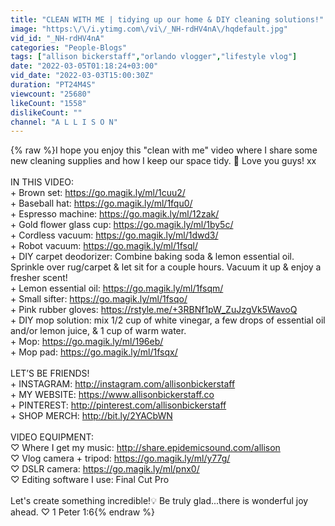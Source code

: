 ```yaml
---
title: "CLEAN WITH ME | tidying up our home & DIY cleaning solutions!"
image: "https:\/\/i.ytimg.com\/vi\/_NH-rdHV4nA\/hqdefault.jpg"
vid_id: "_NH-rdHV4nA"
categories: "People-Blogs"
tags: ["allison bickerstaff","orlando vlogger","lifestyle vlog"]
date: "2022-03-05T01:18:24+03:00"
vid_date: "2022-03-03T15:00:30Z"
duration: "PT24M4S"
viewcount: "25680"
likeCount: "1558"
dislikeCount: ""
channel: "A L L I S O N"
---
```

{% raw %}I hope you enjoy this &quot;clean with me&quot; video where I share some new cleaning supplies and how I keep our space tidy. 🌼 Love you guys! xx<br /><br />IN THIS VIDEO:<br />+ Brown set: <a rel="nofollow" target="blank" href="https://go.magik.ly/ml/1cuu2/">https://go.magik.ly/ml/1cuu2/</a><br />+ Baseball hat: <a rel="nofollow" target="blank" href="https://go.magik.ly/ml/1fqu0/">https://go.magik.ly/ml/1fqu0/</a><br />+ Espresso machine: <a rel="nofollow" target="blank" href="https://go.magik.ly/ml/12zak/">https://go.magik.ly/ml/12zak/</a><br />+ Gold flower glass cup: <a rel="nofollow" target="blank" href="https://go.magik.ly/ml/1by5c/">https://go.magik.ly/ml/1by5c/</a><br />+ Cordless vacuum: <a rel="nofollow" target="blank" href="https://go.magik.ly/ml/1dwd3/">https://go.magik.ly/ml/1dwd3/</a><br />+ Robot vacuum: <a rel="nofollow" target="blank" href="https://go.magik.ly/ml/1fsql/">https://go.magik.ly/ml/1fsql/</a><br />+ DIY carpet deodorizer: Combine baking soda &amp; lemon essential oil. Sprinkle over rug/carpet &amp; let sit for a couple hours. Vacuum it up &amp; enjoy a fresher scent!  <br />+ Lemon essential oil: <a rel="nofollow" target="blank" href="https://go.magik.ly/ml/1fsqm/">https://go.magik.ly/ml/1fsqm/</a><br />+ Small sifter: <a rel="nofollow" target="blank" href="https://go.magik.ly/ml/1fsqo/">https://go.magik.ly/ml/1fsqo/</a><br />+ Pink rubber gloves: <a rel="nofollow" target="blank" href="https://rstyle.me/+3RBNf1pW_ZuJzgVk5WavoQ">https://rstyle.me/+3RBNf1pW_ZuJzgVk5WavoQ</a><br />+ DIY mop solution: mix 1/2 cup of white vinegar, a few drops of essential oil and/or lemon juice, &amp; 1 cup of warm water.<br />+ Mop: <a rel="nofollow" target="blank" href="https://go.magik.ly/ml/196eb/">https://go.magik.ly/ml/196eb/</a><br />+ Mop pad: <a rel="nofollow" target="blank" href="https://go.magik.ly/ml/1fsqx/">https://go.magik.ly/ml/1fsqx/</a><br /><br />LET’S BE FRIENDS! <br />+ INSTAGRAM: <a rel="nofollow" target="blank" href="http://instagram.com/allisonbickerstaff">http://instagram.com/allisonbickerstaff</a><br />+ MY WEBSITE: <a rel="nofollow" target="blank" href="https://www.allisonbickerstaff.co">https://www.allisonbickerstaff.co</a><br />+ PINTEREST: <a rel="nofollow" target="blank" href="http://pinterest.com/allisonbickerstaff">http://pinterest.com/allisonbickerstaff</a><br />+ SHOP MERCH: <a rel="nofollow" target="blank" href="http://bit.ly/2YACbWN">http://bit.ly/2YACbWN</a> <br /><br />VIDEO EQUIPMENT:<br />♡ Where I get my music: <a rel="nofollow" target="blank" href="http://share.epidemicsound.com/allison">http://share.epidemicsound.com/allison</a> <br />♡ Vlog camera + tripod: <a rel="nofollow" target="blank" href="https://go.magik.ly/ml/y77g/">https://go.magik.ly/ml/y77g/</a><br />♡ DSLR camera: <a rel="nofollow" target="blank" href="https://go.magik.ly/ml/pnx0/">https://go.magik.ly/ml/pnx0/</a><br />♡ Editing software I use: Final Cut Pro<br /><br />Let's create something incredible!💡 Be truly glad...there is wonderful joy ahead. ♡ 1 Peter 1:6{% endraw %}
